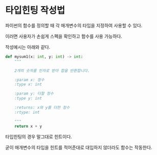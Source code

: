# 타입힌팅 작성법

파이썬의 함수를 정의할 때 각 매개변수의 타입을 지정하여 사용할 수 있다.

이러면 사용자가 손쉽게 스펙을 확인하고 함수를 사용 가능하다.

작성예시는 아래와 같다.
```python
def mysum1(x: int, y: int) -> int:
    """

    2개의 숫자를 인자로 받아 합을 반환합니다.

    :param x: 정수
    :type x: int

    :param y: 더할 정수
    :type y: int

    :returns: x와 y를 더한 정수
    :rtype: int

    """
    return x + y
```

타입힌팅의 경우 말그대로 힌트이다.

굳이 매개변수의 타입을 힌트를 적어준대로 대입하지 않더라도 함수는 작동한다.
